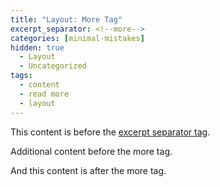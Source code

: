 ```yaml
---
title: "Layout: More Tag"
excerpt_separator: <!--more-->
categories: [minimal-mistakes]
hidden: true
  - Layout
  - Uncategorized
tags:
  - content
  - read more
  - layout
---
```


This content is before the [excerpt separator tag](http://jekyllrb.com/docs/posts/#post-excerpts).

Additional content before the more tag.

<!--more-->

And this content is after the more tag.
<!--stackedit_data:
eyJoaXN0b3J5IjpbLTY5NjUzMDUzMV19
-->